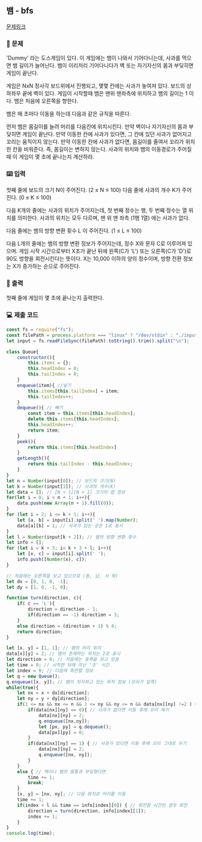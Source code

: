## 뱀 - bfs

[문제링크](https://www.acmicpc.net/problem/3190)

### 🙏 문제
'Dummy' 라는 도스게임이 있다. 이 게임에는 뱀이 나와서 기어다니는데, 사과를 먹으면 뱀 길이가 늘어난다. 뱀이 이리저리 기어다니다가 벽 또는 자기자신의 몸과 부딪히면 게임이 끝난다.

게임은 NxN 정사각 보드위에서 진행되고, 몇몇 칸에는 사과가 놓여져 있다. 보드의 상하좌우 끝에 벽이 있다. 게임이 시작할때 뱀은 맨위 맨좌측에 위치하고 뱀의 길이는 1 이다. 뱀은 처음에 오른쪽을 향한다.

뱀은 매 초마다 이동을 하는데 다음과 같은 규칙을 따른다.

먼저 뱀은 몸길이를 늘려 머리를 다음칸에 위치시킨다.
만약 벽이나 자기자신의 몸과 부딪히면 게임이 끝난다.
만약 이동한 칸에 사과가 있다면, 그 칸에 있던 사과가 없어지고 꼬리는 움직이지 않는다.
만약 이동한 칸에 사과가 없다면, 몸길이를 줄여서 꼬리가 위치한 칸을 비워준다. 즉, 몸길이는 변하지 않는다.
사과의 위치와 뱀의 이동경로가 주어질 때 이 게임이 몇 초에 끝나는지 계산하라.

### ⌨️ 입력
첫째 줄에 보드의 크기 N이 주어진다. (2 ≤ N ≤ 100) 다음 줄에 사과의 개수 K가 주어진다. (0 ≤ K ≤ 100)

다음 K개의 줄에는 사과의 위치가 주어지는데, 첫 번째 정수는 행, 두 번째 정수는 열 위치를 의미한다. 사과의 위치는 모두 다르며, 맨 위 맨 좌측 (1행 1열) 에는 사과가 없다.

다음 줄에는 뱀의 방향 변환 횟수 L 이 주어진다. (1 ≤ L ≤ 100)

다음 L개의 줄에는 뱀의 방향 변환 정보가 주어지는데, 정수 X와 문자 C로 이루어져 있으며. 게임 시작 시간으로부터 X초가 끝난 뒤에 왼쪽(C가 'L') 또는 오른쪽(C가 'D')로 90도 방향을 회전시킨다는 뜻이다. X는 10,000 이하의 양의 정수이며, 방향 전환 정보는 X가 증가하는 순으로 주어진다.

### 🎨 출력
첫째 줄에 게임이 몇 초에 끝나는지 출력한다.

### 💻 제출 코드

```javascript
const fs = require("fs");
const filePath = process.platform === "linux" ? "/dev/stdin" : "./input.txt";
let input = fs.readFileSync(filePath).toString().trim().split("\n");

class Queue{
	constructor(){
		this.items = {};
		this.headIndex = 0;
		this.tailIndex = 0;
	}
	enqueue(item){ //넣기 
		this.items[this.tailIndex] = item;
		this.tailIndex++;
	}
	dequeue(){ // 빼기
		const item = this.items[this.headIndex];
		delete this.items[this.headIndex];
		this.headIndex++;
		return item;
	} 
	peek(){
		return this.items[this.headIndex]
	}
	getLength(){
		return this.tailIndex - this.headIndex;
	} 
}
let n = Number(input[0]); // 보드의 크기(N)
let k = Number(input[1]); // 사과의 개수(K)
let data = []; // [N + 1][N + 1] 크기의 맵 정보
for(let i = 0; i < n + 1; i++){
    data.push(new Array(n + 1).fill(0));
}
for (let i = 2; i <= k + 1; i++){
    let [a, b] = input[i].split(' ').map(Number);
    data[a][b] = 1; // 사과가 있는 곳은 1로 표시
}
let l = Number(input[k + 2]); // 뱀의 방향 변환 횟수
let info = [];
for (let i = k + 3; i< k + 3 + l; i++){
    let [x, c] = input[i].split(' ');
    info.push([Number(x), c]);
}

// 처음에는 오른쪽을 보고 있으므로 (동, 남, 서 북)
let dx = [0, 1, 0, -1];
let dy = [1, 0, -1, 0];

function turn(direction, c){
    if( c == 'L'){
        direction = direction - 1;
        if(direction == -1) direction = 3;
    }
    else direction = (direction + 1) % 4;
    return direction;
}

let [x, y] = [1, 1]; // 뱀의 머리 위치
data[x][y] = 2; // 뱀이 존재하는 위치는 2로 표시
let direction = 0; // 처음에는 동쪽을 보고 있음
let time = 0; // 시작한 뒤에 지난 '초' 시간
let index = 0; // 다음에 회전할 정보
let q = new Queue();
q.enqueue([x, y]); // 뱀이 차지하고 있는 위치 정보 (꼬리가 앞쪽)
while(true){
    let nx = x + dx[direction];
    let ny = y + dy[direction];
    if(1 <= nx && nx <= n && 1 <= ny && ny <= n && data[nx][ny] !=2 ) { // 맵 범위 안에 있고, 뱀의 몸토잉 없는
        if(data[nx][ny] == 0){ // 사과가 없다면 이동 후에 꼬리 제거
            data[nx][ny] = 2;
            q.enqueue([nx,ny]);
            let [px, py] = q.dequeue();
            data[px][py] = 0;
        }
        if(data[nx][ny] == 1) { // 사과가 있다면 이동 후에 꼬리 그대로 두기
            data[nx][ny] = 2;
            q.enqueue([nx, ny]);
        }
    }
    else { // 벽이나 뱀의 몸통과 부딪혔다면
        time += 1;
        break;
    }
    [x, y] = [nx, ny]; // 다음 위치로 머리를 이동
    time += 1;
    if(index < l && time == info[index][0]) { // 회전할 시간인 경우 회전
        direction = turn(direction, info[index][1]);
        index += 1;
    }
}
console.log(time);

```
